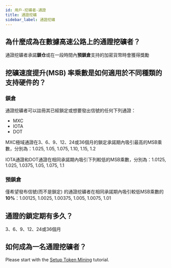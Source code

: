 ```yaml
---
id: 用戶-挖礦者-通證
title: 通證挖礦
sidebar_label: 通證挖礦
---
```


## 為什麼成為在數據高速公路上的通證挖礦者？

通證挖礦者承諾**鎖仓**或在一段時間內**預鎖倉**支持的加密貨幣時會獲得獎勵

## 挖礦速度提升(MSB) 率乘數是如何適用於不同種類的支持硬件的？

### 鎖倉

通證挖礦者可以註冊其已經鎖定或想要發出信號的任何下列通證：
* MXC
* IOTA
* DOT

MXC極域通證在3、6、9、12、24或36個月的鎖定承諾期內吸引最高的MSB乘數，分別為：1.025, 1.05, 1.075, 1.10, 1.15, 1.2

IOTA通證和DOT通證在相同承諾期內吸引下列較低的MSB乘數，分別為：1.0125, 1.025, 1.0375, 1.05, 1.075, 1.1

### 預鎖倉

僅希望發布信號(而不是鎖定) 的通證挖礦者在相同承諾期內吸引較低MSB乘數的**10%**：1.00125, 1.0025, 1.00375, 1.005, 1.0075, 1.01

## 通證的鎖定期有多久？

3、6、9、12、24或36個月

## 如何成為一名通證挖礦者？

Please start with the <a href="../tutorials/tutorials-mining-tokens-setup.md" class="pretty-link pretty-link-colored">Setup Token Mining</a> tutorial.
